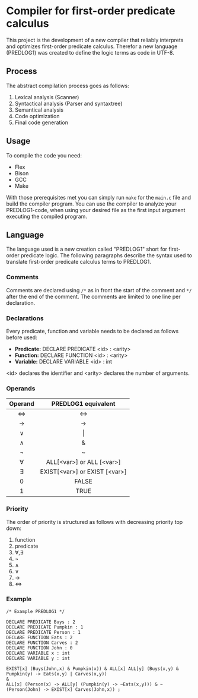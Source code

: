 <!--Copyright Andrik Seeger 2022-->

# Compiler for first-order predicate calculus
This project is the development of a new compiler that reliably interprets and optimizes first-order predicate calculus. Therefor a new language (PREDLOG1) was created to define the logic terms as code in UTF-8.

## Process

The abstract compilation process goes as follows: 

1. Lexical analysis (Scanner)
2. Syntactical analysis (Parser and syntaxtree)
3. Semantical analysis
4. Code optimization
5. Final code generation

## Usage

To compile the code you need:

* Flex 
* Bison
* GCC
* Make

With those prerequisites met you can simply run ```make``` for the ```main.c``` file and build the compiler program. You can use the compiler to analyze your PREDLOG1-code, when using your desired file as the first input argument executing the compiled program.

## Language

The language used is a new creation called "PREDLOG1" short for first-order predicate logic. The following paragraphs describe the syntax used to translate first-order predicate calculus terms to PREDLOG1.

### Comments
Comments are declared using `/*` as in front the start of the comment and `*/` after the end of the comment. The comments are limited to one line per declaration.

### Declarations
Every predicate, function and variable needs to be declared as follows before used: 

* **Predicate:** DECLARE PREDICATE \<id\> : \<arity\> 
* **Function:** DECLARE FUNCTION \<id\> : \<arity\> 
* **Variable:** DECLARE VARIABLE \<id\> : int

\<id\> declares the identifier and \<arity\> declares the number of arguments.

### Operands
Operand  | PREDLOG1 equivalent
:-------------: | :-------------:
&hArr; | <->
→  | ->
∨  | \\|
∧  | &
¬  | ~
∀<var>  | ALL[\<var\>] or ALL [\<var\>]
∃<var>  | EXIST[\<var\>] or EXIST [\<var\>]
0  | FALSE
1  | TRUE

### Priority

The order of priority is structured as follows with decreasing priority top down:

1. function
2. predicate
3. ∀,∃ 
4. ¬
5. ∧
6. ∨
7. →
8. &hArr;
  
### Example
```
/* Example PREDLOG1 */

DECLARE PREDICATE Buys : 2
DECLARE PREDICATE Pumpkin : 1
DECLARE PREDICATE Person : 1
DECLARE FUNCTION Eats : 2
DECLARE FUNCTION Carves : 2
DECLARE FUNCTION John : 0
DECLARE VARIABLE x : int
DECLARE VARIABLE y : int

EXIST[x] (Buys(John,x) & Pumpkin(x)) & ALL[x] ALL[y] (Buys(x,y) & Pumpkin(y) -> Eats(x,y) | Carves(x,y)) 
&
ALL[x] (Person(x) -> ALL[y] (Pumpkin(y) -> ~Eats(x,y))) & ~(Person(John) -> EXIST[x] Carves(John,x)) ;
```

